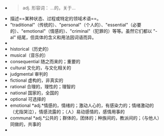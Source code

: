 - >adj. 形容词： ...的，关于...
- 描述==某种状态、过程或特定的领域术语==。
- "traditional"（传统的）、"personal"（个人的）、"essential"（必要的）、"emotional"（情感的）、"criminal"（犯罪的）等等。虽然它们都以 "-al" 结尾，但具体的含义和用法因词语而异。
-
- historical（历史的）
- musical（音乐的）
- consequential 随之而来的；重要的
- cultural 文化的，与文化相关的
- judgmental 审判的
- fictional 虚构的，非真实的
- rational 合理的，理性的；理智的
- national 国家的，全国的
- optional 可选择的
- emotional *adj.*情感的，情绪的；激动人心的，有感染力的；情绪激动的（尤指哭泣），情感流露的；（人）易动感情的，感情用事的
- communal *adj.*公共的；群体的，团体的；种族间的，教派间的；（与他人）同做的，共事的
-